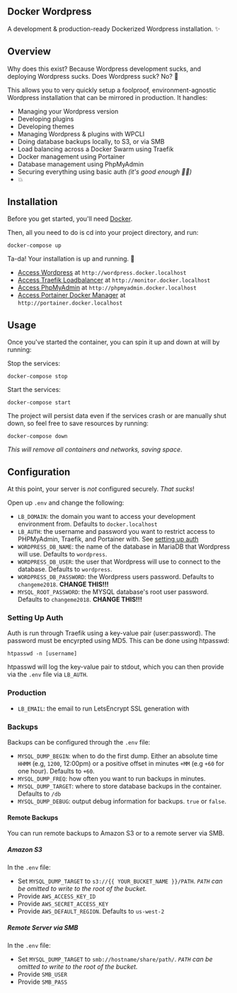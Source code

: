 ## Docker Wordpress
A development & production-ready Dockerized Wordpress installation. ✨

## Overview
Why does this exist? Because Wordpress development sucks, and deploying Wordpress sucks. Does Wordpress suck? No? 🙊

This allows you to very quickly setup a foolproof, environment-agnostic Wordpress installation that can be mirrored in production. It handles:

- Managing your Wordpress version
- Developing plugins
- Developing themes
- Managing Wordpress & plugins with WPCLI
- Doing database backups locally, to S3, or via SMB
- Load balancing across a Docker Swarm using Traefik
- Docker management using Portainer
- Database management using PhpMyAdmin
- Securing everything using basic auth *(it's good enough 🤷‍♀️)*
- 💥

## Installation
Before you get started, you'll need [Docker](https://docs.docker.com/install/).

Then, all you need to do is cd into your project directory, and run:

```
docker-compose up
```

Ta-da! Your installation is up and running. 🙌

- [Access Wordpress](http://wordpress.docker.localhost) at `http://wordpress.docker.localhost`
- [Access Traefik Loadbalancer](http://monitor.docker.localhost) at `http://monitor.docker.localhost`
- [Access PhpMyAdmin](http://phpmyadmin.docker.localhost) at `http://phpmyadmin.docker.localhost`
- [Access Portainer Docker Manager](http://portainer.docker.localhost) at `http://portainer.docker.localhost`

## Usage
Once you've started the container, you can spin it up and down at will by running:

Stop the services:
```
docker-compose stop
```

Start the services:
```
docker-compose start
```

The project will persist data even if the services crash or are manually shut down, so feel free to save resources by running:

```
docker-compose down
```

*This will remove all containers and networks, saving space*.

## Configuration
At this point, your server is *not* configured securely. *That sucks*!

Open up `.env` and change the following:

- `LB_DOMAIN`: the domain you want to access your development environment from. Defaults to `docker.localhost`
- `LB_AUTH`: the username and password you want to restrict access to PHPMyAdmin, Traefik, and Portainer with. See [setting up auth](#setting-up-auth)
- `WORDPRESS_DB_NAME`: the name of the database in MariaDB that Wordpress will use. Defaults to `wordpress`.
- `WORDPRESS_DB_USER`: the user that Wordpress will use to connect to the database. Defaults to `wordpress`.
- `WORDPRESS_DB_PASSWORD`: the Wordpress users password. Defaults to `changeme2018`. **CHANGE THIS!!!**
- `MYSQL_ROOT_PASSWORD`: the MYSQL database's root user password. Defaults to `changeme2018`. **CHANGE THIS!!!**

### Setting Up Auth
Auth is run through Traefik using a key-value pair (user:password). The password must be encyrpted using MD5. This can be done using htpasswd:

```
htpasswd -n [username]
```

htpasswd will log the key-value pair to stdout, which you can then provide via the `.env` file via `LB_AUTH`.

### Production
- `LB_EMAIL`: the email to run LetsEncrypt SSL generation with

### Backups
Backups can be configured through the `.env` file:

- `MYSQL_DUMP_BEGIN`: when to do the first dump. Either an absolute time `HHMM` (e.g, `1200`, 12:00pm) or a positive offset in minutes `+MM` (e.g `+60` for one hour). Defaults to `+60`.
- `MYSQL_DUMP_FREQ`: how often you want to run backups in minutes.
- `MYSQL_DUMP_TARGET`: where to store database backups in the container. Defaults to `/db`
- `MYSQL_DUMP_DEBUG`: output debug information for backups. `true` or `false`.


#### Remote Backups
You can run remote backups to Amazon S3 or to a remote server via SMB.

##### Amazon S3

In the `.env` file:

- Set `MYSQL_DUMP_TARGET` to `s3://{{ YOUR_BUCKET_NAME }}/PATH`. *`PATH` can be omitted to write to the root of the bucket.*
- Provide `AWS_ACCESS_KEY_ID`
- Provide `AWS_SECRET_ACCESS_KEY`
- Provide `AWS_DEFAULT_REGION`. Defaults to `us-west-2`

##### Remote Server via SMB

In the `.env` file:

- Set `MYSQL_DUMP_TARGET` to `smb://hostname/share/path/`. *`PATH` can be omitted to write to the root of the bucket.*
- Provide `SMB_USER`
- Provide `SMB_PASS`